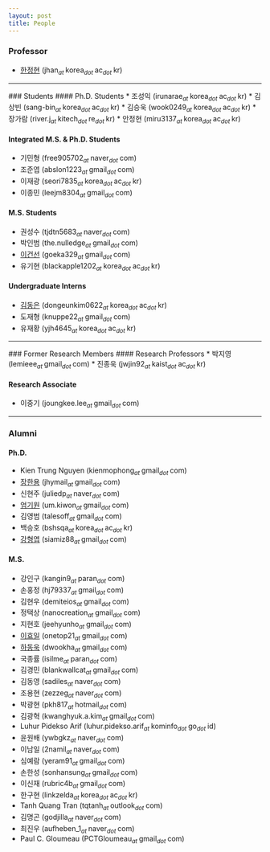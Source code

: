 ```yaml
---
layout: post
title: People
---
```


### Professor
* [한정현](/people/jhan) (jhan<sub><i>at </i></sub>korea<sub><i>dot </i></sub>ac<sub><i>dot </i></sub>kr)

<hr>
### Students
#### Ph.D. Students
* 조성익 (irunarae<sub><i>at </i></sub>korea<sub><i>dot </i></sub>ac<sub><i>dot </i></sub>kr)
* 김상빈 (sang-bin<sub><i>at </i></sub>korea<sub><i>dot </i></sub>ac<sub><i>dot </i></sub>kr)
* 김승욱 (wook0249<sub><i>at </i></sub>korea<sub><i>dot </i></sub>ac<sub><i>dot </i></sub>kr)
* 장가람 (river.j<sub><i>at </i></sub>kitech<sub><i>dot </i></sub>re<sub><i>dot </i></sub>kr)
* 안정현 (miru3137<sub><i>at </i></sub>korea<sub><i>dot </i></sub>ac<sub><i>dot </i></sub>kr)

#### Integrated M.S. & Ph.D. Students
* 기민형 (free905702<sub><i>at </i></sub>naver<sub><i>dot </i></sub>com)
* 조준엽 (abslon1223<sub><i>at </i></sub>gmail<sub><i>dot </i></sub>com)
* 이재광 (seori7835<sub><i>at </i></sub>korea<sub><i>dot </i></sub>ac<sub><i>dot </i></sub>kr)
* 이종민 (leejm8304<sub><i>at </i></sub>gmail<sub><i>dot </i></sub>com)

#### M.S. Students
* 권성수 (tjdtn5683<sub><i>at </i></sub>naver<sub><i>dot </i></sub>com)
* 박인범 (the.nulledge<sub><i>at </i></sub>gmail<sub><i>dot </i></sub>com)
* [이건선](http://gsunlee.net) (goeka329<sub><i>at </i></sub>gmail<sub><i>dot </i></sub>com)
* 유기현 (blackapple1202<sub><i>at </i></sub>korea<sub><i>dot </i></sub>ac<sub><i>dot </i></sub>kr)

#### Undergraduate Interns
* [김동은](https://ggimdong.github.io/) (dongeunkim0622<sub><i>at </i></sub>korea<sub><i>dot </i></sub>ac<sub><i>dot </i></sub>kr)
* 도재형 (knuppe22<sub><i>at </i></sub>gmail<sub><i>dot </i></sub>com)
* 유재황 (yjh4645<sub><i>at </i></sub>korea<sub><i>dot </i></sub>ac<sub><i>dot </i></sub>kr)

<hr>
### Former Research Members
#### Research Professors
* 박지영 (lemieee<sub><i>at </i></sub>gmail<sub><i>dot </i></sub>com)
* 진종욱 (jwjin92<sub><i>at </i></sub>kaist<sub><i>dot </i></sub>ac<sub><i>dot </i></sub>kr)

#### Research Associate
* 이중기 (joungkee.lee<sub><i>at </i></sub>gmail<sub><i>dot </i></sub>com)

<hr>

### Alumni
#### Ph.D.
* Kien Trung Nguyen (kienmophong<sub><i>at </i></sub>gmail<sub><i>dot </i></sub>com)
* [장한용](/people/hanyoung) (jhymail<sub><i>at </i></sub>gmail<sub><i>dot </i></sub>com)
* 신현주 (juliedp<sub><i>at </i></sub>naver<sub><i>dot </i></sub>com)
* [엄기원](/people/kiwon) (um.kiwon<sub><i>at </i></sub>gmail<sub><i>dot </i></sub>com)
* 김영범 (talesoff<sub><i>at </i></sub>gmail<sub><i>dot </i></sub>com)
* 백승호 (bshsqa<sub><i>at </i></sub>korea<sub><i>dot </i></sub>ac<sub><i>dot </i></sub>kr)
* [강형엽](https://siamiz88.github.io) (siamiz88<sub><i>at </i></sub>gmail<sub><i>dot </i></sub>com)

#### M.S.
* 강인구 (kangin9<sub><i>at </i></sub>paran<sub><i>dot </i></sub>com)
* 손홍정 (hj79337<sub><i>at </i></sub>gmail<sub><i>dot </i></sub>com)
* 김현우 (demiteios<sub><i>at </i></sub>gmail<sub><i>dot </i></sub>com)
* 정택상 (nanocreation<sub><i>at </i></sub>gmail<sub><i>dot </i></sub>com)
* 지현호 (jeehyunho<sub><i>at </i></sub>gmail<sub><i>dot </i></sub>com)
* [이효일](http://hldec.net/) (onetop21<sub><i>at </i></sub>gmail<sub><i>dot </i></sub>com)
* [하동욱](http://www.linkedin.com/in/dwookha) (dwookha<sub><i>at </i></sub>gmail<sub><i>dot </i></sub>com)
* 국종률 (isilme<sub><i>at </i></sub>paran<sub><i>dot </i></sub>com)
* 김경민 (blankwallcat<sub><i>at </i></sub>gmail<sub><i>dot </i></sub>com)
* 김동영 (sadiles<sub><i>at </i></sub>naver<sub><i>dot </i></sub>com)
* 조용현 (zezzeg<sub><i>at </i></sub>naver<sub><i>dot </i></sub>com)
* 박광현 (pkh817<sub><i>at </i></sub>hotmail<sub><i>dot </i></sub>com)
* 김광혁 (kwanghyuk.a.kim<sub><i>at </i></sub>gmail<sub><i>dot </i></sub>com)
* Luhur Pidekso Arif (luhur.pidekso.arif<sub><i>at </i></sub>kominfo<sub><i>dot </i></sub>go<sub><i>dot </i></sub>id)
* 윤원배 (ywbgkz<sub><i>at </i></sub>naver<sub><i>dot </i></sub>com)
* 이남일 (2namil<sub><i>at </i></sub>naver<sub><i>dot </i></sub>com)
* 심예람 (yeram91<sub><i>at </i></sub>gmail<sub><i>dot </i></sub>com)
* 손한성 (sonhansung<sub><i>at </i></sub>gmail<sub><i>dot </i></sub>com)
* 이신재 (rubric4b<sub><i>at </i></sub>gmail<sub><i>dot </i></sub>com)
* 한구현 (linkzelda<sub><i>at </i></sub>korea<sub><i>dot </i></sub>ac<sub><i>dot </i></sub>kr)
* Tanh Quang Tran (tqtanh<sub><i>at </i></sub>outlook<sub><i>dot </i></sub>com)
* 김명곤 (godjilla<sub><i>at </i></sub>naver<sub><i>dot </i></sub>com)
* 최진우 (aufheben_1<sub><i>at </i></sub>naver<sub><i>dot </i></sub>com)
* Paul C. Gloumeau (PCTGloumeau<sub><i>at </i></sub>gmail<sub><i>dot </i></sub>com)